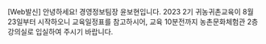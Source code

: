 [Web발신]
안녕하세요!
경영정보팀장 윤보현입니다.
2023 2기 귀농귀촌교육이 8월 23일부터 시작하오니 교육일정표를 참고하시어, 교육 10분전까지 농촌문화체험관 2층 강의실로 입실하여 주시기 바랍니다.
